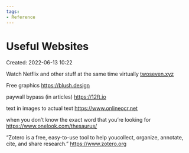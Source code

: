 ```yaml
---
tags:
- Reference
---
```

# Useful Websites 
Created: 2022-06-13 10:22  

Watch Netflix and other stuff at the same time virtually 
[twoseven.xyz ](twoseven.xyz)

Free graphics 
https://blush.design

paywall bypass (in articles)
https://12ft.io

text in images to actual text 
https://www.onlineocr.net 

when you don’t know the exact word that you’re looking for 
https://www.onelook.com/thesaurus/

“Zotero is a free, easy-to-use tool to help youcollect, organize, annotate, cite, and share research.”
https://www.zotero.org 